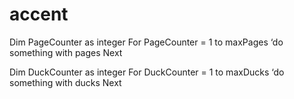 # accent

Dim PageCounter as integer
For PageCounter = 1 to maxPages
    ‘do something with pages
Next

Dim DuckCounter as integer
For DuckCounter = 1 to maxDucks
    ‘do something with ducks
Next
